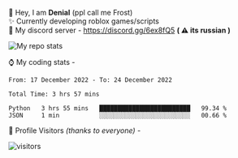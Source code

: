 🤚 Hey, I am **Denial** (ppl call me Frost)  
✨ Currently developing roblox games/scripts  
💎  My discord server - https://discord.gg/6ex8fQ5 **( ⚠ its russian )**  

<img alt="My repo stats" src="https://github-readme-stats.vercel.app/api?username=FrostX-Official&show_icons=true&theme=radical">

⌚ My coding stats -

<!--START_SECTION:waka-->

```text
From: 17 December 2022 - To: 24 December 2022

Total Time: 3 hrs 57 mins

Python   3 hrs 55 mins   █████████████████████████   99.34 %
JSON     1 min           ░░░░░░░░░░░░░░░░░░░░░░░░░   00.66 %
```

<!--END_SECTION:waka-->

🧥 Profile Visitors *(thanks to everyone)* -  
  
![visitors](https://visitor-badge.glitch.me/badge?page_id=FrostX-Official.FrostX-Official)
